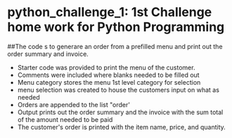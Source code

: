 # python_challenge_1: 1st Challenge home work for Python Programming
##The code s to generare an order from a prefilled menu and print out the order summary and invoice.
- Starter code was provided  to print the menu of the customer. 
- Comments were included where blanks needed to be filled out
- Menu category stores the menu 1st level category for selection
- menu selection was created to house the customers input on what as needed
-  Orders are appended to the list "order'
- Output prints out the order summary and the invoice with the sum total of the amount needed to be paid
- The customer's order is printed with the item name, price, and quantity. 


